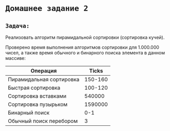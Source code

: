 # `Домашнее задание 2`

## `Задача:`

Реализовать алгоритм пирамидальной сортировки (сортировка кучей).

Проверено время выполнения алгоритмов сортировки для 1.000.000 чисел, а также время обычного и бинарного поиска элемента в данном массиве:

| Операция                 | Ticks    |
|--------------------------|----------|
| Пирамидальная сортировка | 150-160  |
| Быстрая сортировка       | 100-120  |
| Сортировка вставками     | 540000   |
| Сортировка пузырьком     | 1590000  |
| Бинарный поиск           |   0-1    |
| Обычный поиск перебором  |   3      |
